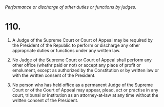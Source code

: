 *Performance or discharge of other duties or functions by judges.*

# 110.

1. A Judge of the Supreme Court or Court of Appeal may be required by the President of the Republic to perform or discharge any other appropriate duties or functions under any written law.

2. No Judge of the Supreme Court or Court of Appeal shall perform any other office (whethr paid or not) or accept any place of profit or emolument, except as authorized by the Constitution or by written law or with the written consent of the President.

3. No person who has held office as a permanent Judge of the Supreme Court or of the Court of Appeal may appear, plead, act or practise in any court, tribunal or institution as an attorney-at-law at any time without the written consent of the President.